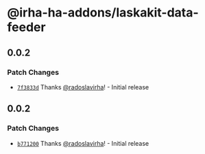# @irha-ha-addons/laskakit-data-feeder

## 0.0.2

### Patch Changes

- [`7f3833d`](https://github.com/radoslavirha/ha-addons/commit/7f3833df4437bf165553d63b64cc1b7ce7e4dcd7) Thanks [@radoslavirha](https://github.com/radoslavirha)! - Initial release

## 0.0.2

### Patch Changes

- [`b771200`](https://github.com/radoslavirha/ha-addons/commit/b771200f366bfdcdddabd85830bb43af71667354) Thanks [@radoslavirha](https://github.com/radoslavirha)! - Initial release
